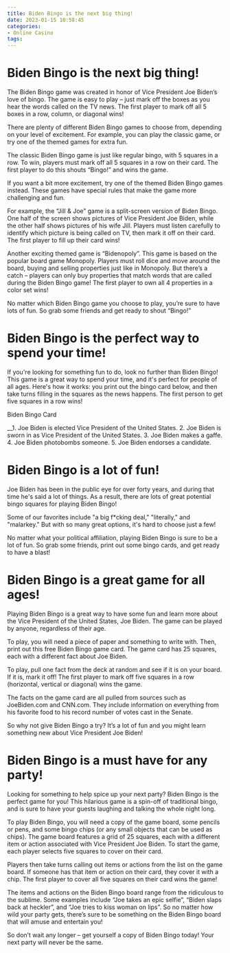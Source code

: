```yaml
---
title: Biden Bingo is the next big thing!
date: 2023-01-15 10:58:45
categories:
- Online Casino
tags:
---
```



#  Biden Bingo is the next big thing!

The Biden Bingo game was created in honor of Vice President Joe Biden’s love of bingo. The game is easy to play – just mark off the boxes as you hear the words called on the TV news. The first player to mark off all 5 boxes in a row, column, or diagonal wins!

There are plenty of different Biden Bingo games to choose from, depending on your level of excitement. For example, you can play the classic game, or try one of the themed games for extra fun.

The classic Biden Bingo game is just like regular bingo, with 5 squares in a row. To win, players must mark off all 5 squares in a row on their card. The first player to do this shouts “Bingo!” and wins the game.

If you want a bit more excitement, try one of the themed Biden Bingo games instead. These games have special rules that make the game more challenging and fun.

For example, the “Jill & Joe” game is a split-screen version of Biden Bingo. One half of the screen shows pictures of Vice President Joe Biden, while the other half shows pictures of his wife Jill. Players must listen carefully to identify which picture is being called on TV, then mark it off on their card. The first player to fill up their card wins!

Another exciting themed game is “Bidenopoly”. This game is based on the popular board game Monopoly. Players must roll dice and move around the board, buying and selling properties just like in Monopoly. But there’s a catch – players can only buy properties that match words that are called during the Biden Bingo game! The first player to own all 4 properties in a color set wins!

No matter which Biden Bingo game you choose to play, you’re sure to have lots of fun. So grab some friends and get ready to shout “Bingo!”

#  Biden Bingo is the perfect way to spend your time!

If you're looking for something fun to do, look no further than Biden Bingo! This game is a great way to spend your time, and it's perfect for people of all ages. Here's how it works: you print out the bingo card below, and then take turns filling in the squares as the news happens. The first person to get five squares in a row wins!

Biden Bingo Card

__1. Joe Biden is elected Vice President of the United States.
2. Joe Biden is sworn in as Vice President of the United States.
3. Joe Biden makes a gaffe. 
4. Joe Biden photobombs someone. 
5. Joe Biden endorses a candidate.

#  Biden Bingo is a lot of fun!

Joe Biden has been in the public eye for over forty years, and during that time he's said a lot of things. As a result, there are lots of great potential bingo squares for playing Biden Bingo!

Some of our favorites include "a big f*cking deal," "literally," and "malarkey." But with so many great options, it's hard to choose just a few!

No matter what your political affiliation, playing Biden Bingo is sure to be a lot of fun. So grab some friends, print out some bingo cards, and get ready to have a blast!

#  Biden Bingo is a great game for all ages!

Playing Biden Bingo is a great way to have some fun and learn more about the Vice President of the United States, Joe Biden. The game can be played by anyone, regardless of their age.

To play, you will need a piece of paper and something to write with. Then, print out this free Biden Bingo game card. The game card has 25 squares, each with a different fact about Joe Biden.

To play, pull one fact from the deck at random and see if it is on your board. If it is, mark it off! The first player to mark off five squares in a row (horizontal, vertical or diagonal) wins the game.

The facts on the game card are all pulled from sources such as JoeBiden.com and CNN.com. They include information on everything from his favorite food to his record number of votes cast in the Senate.

So why not give Biden Bingo a try? It’s a lot of fun and you might learn something new about Vice President Joe Biden!

#  Biden Bingo is a must have for any party!

Looking for something to help spice up your next party? Biden Bingo is the perfect game for you! This hilarious game is a spin-off of traditional bingo, and is sure to have your guests laughing and talking the whole night long.

To play Biden Bingo, you will need a copy of the game board, some pencils or pens, and some bingo chips (or any small objects that can be used as chips). The game board features a grid of 25 squares, each with a different item or action associated with Vice President Joe Biden. To start the game, each player selects five squares to cover on their card.

Players then take turns calling out items or actions from the list on the game board. If someone has that item or action on their card, they cover it with a chip. The first player to cover all five squares on their card wins the game!

The items and actions on the Biden Bingo board range from the ridiculous to the sublime. Some examples include “Joe takes an epic selfie”, “Biden slaps back at heckler”, and “Joe tries to kiss woman on lips”. So no matter how wild your party gets, there’s sure to be something on the Biden Bingo board that will amuse and entertain you!

So don’t wait any longer – get yourself a copy of Biden Bingo today! Your next party will never be the same.